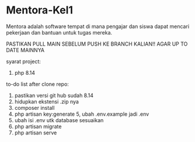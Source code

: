 # Mentora-Kel1

Mentora adalah software tempat di mana pengajar dan siswa dapat mencari pekerjaan dan bantuan untuk tugas mereka.

PASTIKAN PULL MAIN SEBELUM PUSH KE BRANCH KALIAN!! AGAR UP TO DATE MAINNYA

syarat project:

1. php 8.14

to-do list after clone repo:

1. pastikan versi git hub sudah 8.14
2. hidupkan ekstensi .zip nya
3. composer install
4. php artisan key:generate
   5, ubah .env.example jadi .env
5. ubah isi .env utk database sesuaikan
6. php artisan migrate
7. php artisan serve
